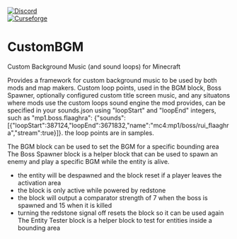 [![Discord](https://img.shields.io/discord/176190900945289237?style=flat-square&logo=discord&logoColor=ffffff&label=Discord)](https://discord.gg/ykHRhmC)  
[![Curseforge](https://cf.way2muchnoise.eu/short_590902_downloads.svg?badge_style=flat)](https://www.curseforge.com/minecraft/mc-mods/custombgm)  

# CustomBGM
Custom Background Music (and sound loops) for Minecraft

Provides a framework for custom background music to be used by both mods and map makers. Custom loop points, used in the BGM block, Boss Spawner, optionally configured custom title screen music, and any situatons where mods use the custom loops sound engine the mod provides, can be specified in your sounds.json using "loopStart" and "loopEnd" integers, such as "mp1.boss.flaaghra": {"sounds":[{"loopStart":387124,"loopEnd":3671832,"name":"mc4:mp1/boss/rui_flaaghra","stream":true}]}. the loop points are in samples.

The BGM block can be used to set the BGM for a specific bounding area  
The Boss Spawner block is a helper block that can be used to spawn an enemy and play a specific BGM while the entity is alive.  
 - the entity will be despawned and the block reset if a player leaves the activation area  
 - the block is only active while powered by redstone  
 - the block will output a comparator strength of 7 when the boss is spawned and 15 when it is killed  
 - turning the redstone signal off resets the block so it can be used again  
The Entity Tester block is a helper block to test for entities inside a bounding area  
